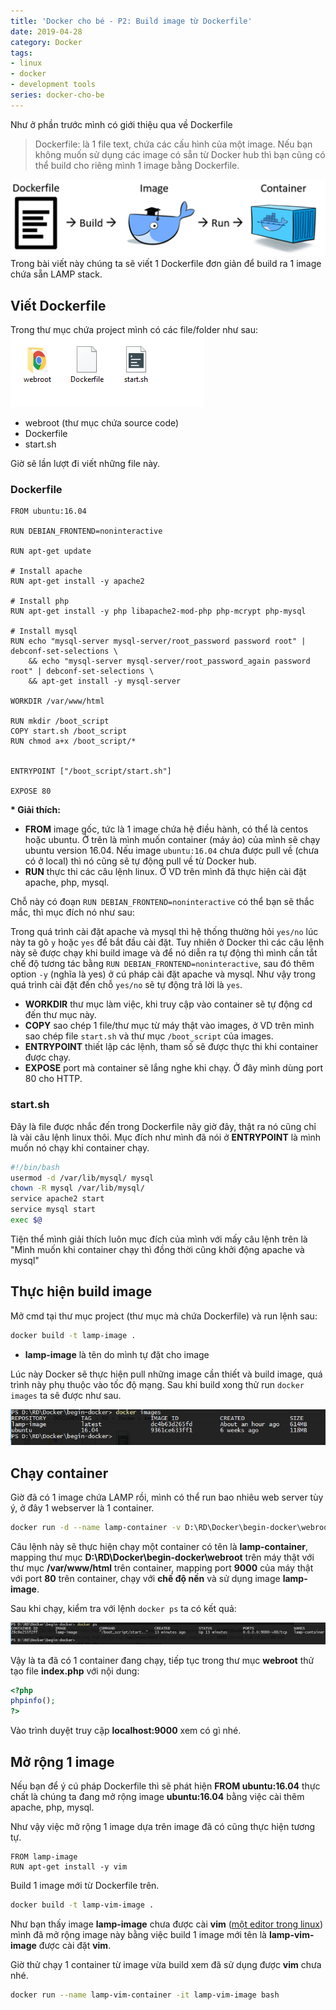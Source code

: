 ```yaml
---
title: 'Docker cho bé - P2: Build image từ Dockerfile'
date: 2019-04-28
category: Docker
tags:
- linux
- docker
- development tools
series: docker-cho-be
---
```

Như ở phần trước mình có giới thiệu qua về Dockerfile
>Dockerfile: là 1 file text, chứa các cấu hình của một image. Nếu bạn không muốn sử dụng các image có sẵn từ Docker hub thì bạn cũng có thể build cho riêng mình 1 image bằng Dockerfile. 

![Dockerfile](Dockerfile.png)
Trong bài viết này chúng ta sẽ viết 1 Dockerfile đơn giản để build ra 1 image chứa sẵn LAMP stack.

## Viết Dockerfile
Trong thư mục chứa project mình có các file/folder như sau:
![Dockerfile](folder-file.PNG)
- webroot (thư mục chứa source code)
- Dockerfile
- start.sh

Giờ sẽ lần lượt đi viết những file này.

### Dockerfile
```
FROM ubuntu:16.04

RUN DEBIAN_FRONTEND=noninteractive

RUN apt-get update

# Install apache
RUN apt-get install -y apache2

# Install php
RUN apt-get install -y php libapache2-mod-php php-mcrypt php-mysql
	
# Install mysql
RUN echo "mysql-server mysql-server/root_password password root" | debconf-set-selections \
    && echo "mysql-server mysql-server/root_password_again password root" | debconf-set-selections \
    && apt-get install -y mysql-server
	
WORKDIR /var/www/html

RUN mkdir /boot_script
COPY start.sh /boot_script
RUN chmod a+x /boot_script/*


ENTRYPOINT ["/boot_script/start.sh"]

EXPOSE 80
```
__* Giải thích:__
- __FROM__ image gốc, tức là 1 image chứa hệ điều hành, có thể là centos hoặc ubuntu. Ở trên là mình muốn container (máy ảo) của mình sẽ chạy ubuntu version 16.04. Nếu image `ubuntu:16.04` chưa được pull về (chưa có ở local) thì nó cũng sẽ tự động pull về từ Docker hub.
- __RUN__ thực thi các câu lệnh linux. Ở VD trên mình đã thực hiện cài đặt apache, php, mysql.

Chỗ này có đoạn `RUN DEBIAN_FRONTEND=noninteractive` có thể bạn sẽ thắc mắc, thì mục đích nó như sau:

Trong quá trình cài đặt apache và mysql thì hệ thống thường hỏi `yes/no` lúc này ta gõ `y` hoặc `yes` để bắt đầu cài đặt. Tuy nhiên ở Docker thì các câu lệnh này sẽ được chạy khi build image và để nó diễn ra tự động thì mình cần tắt chế độ tương tác bằng `RUN DEBIAN_FRONTEND=noninteractive`, sau đó thêm option `-y` (nghĩa là yes) ở cú pháp cài đặt apache và mysql. Như vậy trong quá trình cài đặt đến chỗ `yes/no` sẽ tự động trả lời là `yes`.
- __WORKDIR__ thư mục làm việc, khi truy cập vào container sẽ tự động cd đến thư mục này.
- __COPY__ sao chép 1 file/thư mục từ máy thật vào images, ở VD trên mình sao chép file `start.sh` và thư mục `/boot_script` của images.
- __ENTRYPOINT__ thiết lập các lệnh, tham số sẽ được thực thi khi container được chạy.
- __EXPOSE__ port mà container sẽ lắng nghe khi chạy. Ở đây mình dùng port 80 cho HTTP.

### start.sh
Đây là file được nhắc đến trong Dockerfile nãy giờ đây, thật ra nó cũng chỉ là vài câu lệnh linux thôi. Mục đích như mình đã nói ở __ENTRYPOINT__ là mình muốn nó chạy khi container chạy.
```bash
#!/bin/bash
usermod -d /var/lib/mysql/ mysql
chown -R mysql /var/lib/mysql/
service apache2 start
service mysql start
exec $@
```

Tiện thể mình giải thích luôn mục đích của mình với mấy câu lệnh trên là "Mình muốn khi container chạy thì đồng thời cũng khởi động apache và mysql"

## Thực hiện build image
Mở cmd tại thư mục project (thư mục mà chứa Dockerfile) và run lệnh sau:
```bash
docker build -t lamp-image .
```
- __lamp-image__ là tên do mình tự đặt cho image

Lúc này Docker sẽ thực hiện pull những image cần thiết và build image, quá trình này phụ thuộc vào tốc độ mạng. Sau khi build xong thử run `docker images` ta sẽ được như sau.

![Docker images](docker-image.PNG)

## Chạy container
Giờ đã có 1 image chứa LAMP rồi, mình có thể run bao nhiêu web server tùy ý, ở đây 1 webserver là 1 container.
```bash
docker run -d --name lamp-container -v D:\RD\Docker\begin-docker\webroot:/var/www/html -p 9000:80 -it lamp-image bash
```
Câu lệnh này sẽ thực hiện chạy một container có tên là __lamp-container__, mapping thư mục __D:\RD\Docker\begin-docker\webroot__ trên máy thật với thư mục __/var/www/html__ trên container, mapping port __9000__ của máy thật với port __80__ trên container, chạy với __chế độ nền__ và sử dụng image __lamp-image__.

Sau khi chạy, kiểm tra với lệnh `docker ps` ta có kết quả:

![Docker containers](docker-ps.PNG)

Vậy là ta đã có 1 container đang chạy, tiếp tục trong thư mục __webroot__ thử tạo file __index.php__ với nội dung:
```php
<?php
phpinfo();
?>
```
Vào trình duyệt truy cập __localhost:9000__ xem có gì nhé.

## Mở rộng 1 image
Nếu bạn để ý cú pháp Dockerfile thì sẽ phát hiện __FROM ubuntu:16.04__ thực chất là chúng ta đang mở rộng image __ubuntu:16.04__ bằng việc cài thêm apache, php, mysql.

Như vậy việc mở rộng 1 image dựa trên image đã có cũng thực hiện tương tự.
```
FROM lamp-image
RUN apt-get install -y vim
```

Build 1 image mới từ Dockerfile trên.
```bash
docker build -t lamp-vim-image .
```
Như bạn thấy image __lamp-image__ chưa được cài __vim__ ([một editor trong linux](/su-dung-vim-trong-linux/)) mình đã mở rộng image này bằng việc build 1 image mới tên là __lamp-vim-image__ được cài đặt __vim__.

Giờ thử chạy 1 container từ image vừa build xem đã sử dụng được __vim__ chưa nhé.
```bash
docker run --name lamp-vim-container -it lamp-vim-image bash
```